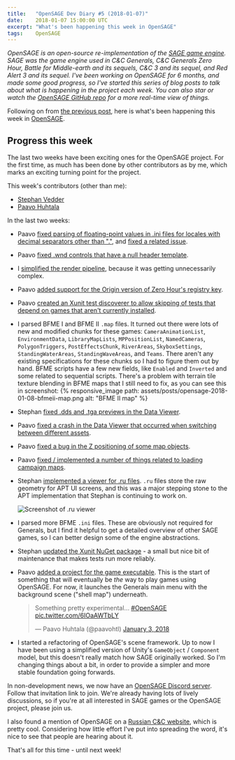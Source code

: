 ```yaml
---
title:   "OpenSAGE Dev Diary #5 (2018-01-07)"
date:    2018-01-07 15:00:00 UTC
excerpt: "What's been happening this week in OpenSAGE"
tags:    OpenSAGE
---
```


*OpenSAGE is an open-source re-implementation of the [SAGE game engine](https://en.wikipedia.org/wiki/SAGE_(game_engine)). SAGE was the game engine used in C&C Generals, C&C Generals Zero Hour, Battle for Middle-earth and its sequels, C&C 3 and its sequel, and Red Alert 3 and its sequel. I've been working on OpenSAGE for 6 months, and made some good progress, so I've started this series of blog posts to talk about what is happening in the project each week. You can also star or watch the [OpenSAGE GitHub repo](https://github.com/OpenSAGE/OpenSAGE) for a more real-time view of things.*

Following on from [the previous post](/blog/archive/2017/12/24/opensage-dev-diary-4-2017-12-24), here is what's been happening this week in [OpenSAGE](https://github.com/OpenSAGE/OpenSAGE).

## Progress this week

The last two weeks have been exciting ones for the OpenSAGE project. For the first time, as much has been done by other contributors as by me, which marks an exciting turning point for the project.

This week's contributors (other than me):

* [Stephan Vedder](https://github.com/feliwir)
* [Paavo Huhtala](https://github.com/paavohuhtala)

In the last two weeks:

* Paavo [fixed parsing of floating-point values in .ini files for locales with decimal separators other than "."](https://github.com/OpenSAGE/OpenSAGE/pull/13), and [fixed a related issue](https://github.com/OpenSAGE/OpenSAGE/pull/24).

* Paavo [fixed .wnd controls that have a null header template](https://github.com/OpenSAGE/OpenSAGE/pull/14).

* I [simplified the render pipeline](https://github.com/OpenSAGE/OpenSAGE/commit/61994bee78f963a40eb4fea2c86c8113ceef78ab), because it was getting unnecessarily complex.

* Paavo [added support for the Origin version of Zero Hour's registry key](https://github.com/OpenSAGE/OpenSAGE/pull/15).

* Paavo [created an Xunit test discoverer to allow skipping of tests that depend on games that aren't currently installed](https://github.com/OpenSAGE/OpenSAGE/pull/16).

* I parsed BFME I and BFME II `.map` files. It turned out there were lots of new and modified chunks for these games: `CameraAnimationList`, `EnvironmentData`, `LibraryMapLists`, `MPPositionList`, `NamedCameras`, `PolygonTriggers`, `PostEffectsChunk`, `RiverAreas`, `SkyboxSettings`, `StandingWaterAreas`, `StandingWaveAreas`, and `Teams`. There aren't any existing specifications for these chunks so I had to figure them out by hand. BFME scripts have a few new fields, like `Enabled` and `Inverted` and some related to sequential scripts. There's a problem with terrain tile texture blending in BFME maps that I still need to fix, as you can see this in screenshot:
  {% responsive_image path: assets/posts/opensage-2018-01-08-bfmeii-map.png alt: "BFME II map" %}

* Stephan [fixed .dds and .tga previews in the Data Viewer](https://github.com/OpenSAGE/OpenSAGE/pull/20).

* Paavo [fixed a crash in the Data Viewer that occurred when switching between different assets](https://github.com/OpenSAGE/OpenSAGE/pull/21).

* Paavo [fixed a bug in the Z positioning of some map objects](https://github.com/OpenSAGE/OpenSAGE/pull/23).

* Paavo [fixed / implemented a number of things related to loading campaign maps](https://github.com/OpenSAGE/OpenSAGE/pull/29).

* Stephan [implemented a viewer for .ru files](https://github.com/OpenSAGE/OpenSAGE/pull/28). `.ru` files store the raw geometry for APT UI screens, and this was a major stepping stone to the APT implementation that Stephan is continuing to work on.

  ![Screenshot of .ru viewer](https://user-images.githubusercontent.com/2104576/34483227-520a9f2c-efbd-11e7-89d7-fd295c731d7a.png)

* I parsed more BFME `.ini` files. These are obviously not required for Generals, but I find it helpful to get a detailed overview of  other SAGE games, so I can better design some of the engine abstractions.

* Stephan [updated the Xunit NuGet package](https://github.com/OpenSAGE/OpenSAGE/pull/38) - a small but nice bit of maintenance that makes tests run more reliably.

* Paavo [added a project for the game executable](https://github.com/OpenSAGE/OpenSAGE/pull/35). This is the start of something that will eventually be *the* way to play games using OpenSAGE. For now, it launches the Generals main menu with the background scene ("shell map") underneath.

  <blockquote class="twitter-video" data-lang="en"><p lang="en" dir="ltr">Something pretty experimental... <a href="https://twitter.com/hashtag/OpenSAGE?src=hash&amp;ref_src=twsrc%5Etfw">#OpenSAGE</a> <a href="https://t.co/6IOaAWTbLY">pic.twitter.com/6IOaAWTbLY</a></p>&mdash; Paavo Huhtala (@paavohtl) <a href="https://twitter.com/paavohtl/status/948352514814038016?ref_src=twsrc%5Etfw">January 3, 2018</a></blockquote><script async src="https://platform.twitter.com/widgets.js" charset="utf-8"></script>

* I started a refactoring of OpenSAGE's scene framework. Up to now I have been using a simplified version of Unity's `GameObject` / `Component` model, but this doesn't really match how SAGE originally worked. So I'm changing things about a bit, in order to provide a simpler and more stable foundation going forwards.

In non-development news, we now have an [OpenSAGE Discord server](https://discord.gg/G2FhZUT). Follow that invitation link to join. We're already having lots of lively discussions, so if you're at all interested in SAGE games or the OpenSAGE project, please join us.

I also found a mention of OpenSAGE on a [Russian C&C website](http://www.cncseries.ru/opensage/), which is pretty cool. Considering how little effort I've put into spreading the word, it's nice to see that people are hearing about it.

That's all for this time - until next week!